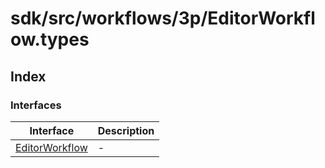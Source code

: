 # sdk/src/workflows/3p/EditorWorkflow.types

## Index

### Interfaces

| Interface | Description |
| ------ | ------ |
| [EditorWorkflow](../editor-workflow-types/interfaces/editor-workflow.md) | - |
